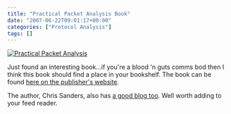 ```yaml
---
title: "Practical Packet Analysis Book"
date: "2007-06-22T09:01:17+00:00"
categories: ["Protocol Analysis"]
tags: []
---
```


<a href='/image/uploads/2007/06/packet_big.jpg' title='Practical Packet Analysis'><img src='/image/uploads/2007/06/packet_big.jpg' alt='Practical Packet Analysis' /></a>

Just found an interesting book...if you're a blood 'n guts comms bod then I think this book should find a place in your bookshelf. The book can be found <a href="http://www.nostarch.com/frameset.php?startat=packet_cs">here on the publisher's website</a>.

The author, Chris Sanders, also has <a href="http://www.chrissanders.org/">a good blog too</a>. Well worth adding to your feed reader.
